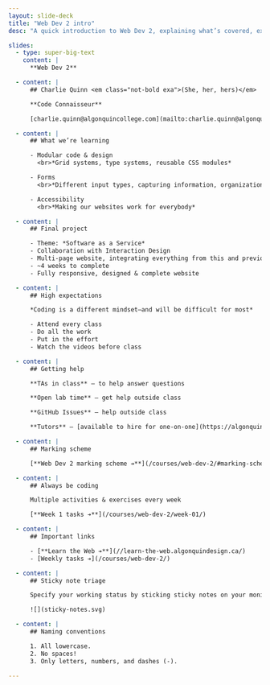```yaml
---
layout: slide-deck
title: "Web Dev 2 intro"
desc: "A quick introduction to Web Dev 2, explaining what’s covered, expectations & marking scheme."

slides:
  - type: super-big-text
    content: |
      **Web Dev 2**

  - content: |
      ## Charlie Quinn <em class="not-bold exa">(She, her, hers)</em>

      **Code Connaisseur**

      [charlie.quinn@algonquincollege.com](mailto:charlie.quinn@algonquincollege.com)

  - content: |
      ## What we’re learning

      - Modular code & design
        <br>*Grid systems, type systems, reusable CSS modules*

      - Forms
        <br>*Different input types, capturing information, organization*

      - Accessibility
        <br>*Making our websites work for everybody*

  - content: |
      ## Final project

      - Theme: *Software as a Service*
      - Collaboration with Interaction Design
      - Multi-page website, integrating everything from this and previous terms
      - ~4 weeks to complete
      - Fully responsive, designed & complete website

  - content: |
      ## High expectations

      *Coding is a different mindset—and will be difficult for most*

      - Attend every class
      - Do all the work
      - Put in the effort
      - Watch the videos before class

  - content: |
      ## Getting help

      **TAs in class** — to help answer questions

      **Open lab time** — get help outside class

      **GitHub Issues** — help outside class

      **Tutors** — [available to hire for one-on-one](https://algonquincollege.libguides.com/slc/peer-tutoring)

  - content: |
      ## Marking scheme

      [**Web Dev 2 marking scheme ➔**](/courses/web-dev-2/#marking-scheme)

  - content: |
      ## Always be coding

      Multiple activities & exercises every week

      [**Week 1 tasks ➔**](/courses/web-dev-2/week-01/)

  - content: |
      ## Important links

      - [**Learn the Web ➔**](//learn-the-web.algonquindesign.ca/)
      - [Weekly tasks ➔](/courses/web-dev-2/)

  - content: |
      ## Sticky note triage

      Specify your working status by sticking sticky notes on your monitor

      ![](sticky-notes.svg)

  - content: |
      ## Naming conventions

      1. All lowercase.
      2. No spaces!
      3. Only letters, numbers, and dashes (-).

---
```

